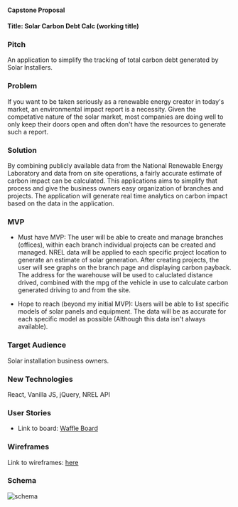 #### Capstone Proposal

#### Title: Solar Carbon Debt Calc (working title)

### Pitch

An application to simplify the tracking of total carbon debt generated by Solar Installers.

### Problem

If you want to be taken seriously as a renewable energy creator in today's market, an environmental impact report is a necessity. Given the competative nature of the solar market, most companies are doing well to only keep their doors open and often don't have the resources to generate such a report.

### Solution

By combining publicly available data from the National Renewable Energy Laboratory and data from on site operations, a fairly accurate estimate of carbon impact can be calculated.  This applications aims to simplify that process and give the business owners easy organization of branches and projects.  The application will generate real time analytics on carbon impact based on the data in the application.

### MVP

* Must have MVP: The user will be able to create and manage branches (offices), within each branch individual projects can be created and managed.  NREL data will be applied to each specific project location to generate an estimate of solar generation.  After creating projects, the user will see graphs on the branch page and displaying carbon payback. The address for the warehouse will be used to caluclated distance drived, combined with the mpg of the vehicle in use to calculate carbon generated driving to and from the site.

* Hope to reach (beyond my initial MVP): Users will be able to list specific models of solar panels and equipment.  The data will be as accurate for each specific model as possible (Although this data isn't always available).


### Target Audience

Solar installation business owners.

### New Technologies

React, Vanilla JS, jQuery, NREL API

### User Stories

* Link to board: [Waffle Board](https://waffle.io/abarnes26/solar_tracker)

### Wireframes

Link to wireframes: [here](https://wireframe.cc/pro/pp/52ce4f254155760)

### Schema

![schema](https://i.imgur.com/zhmD4A9.jpg)

